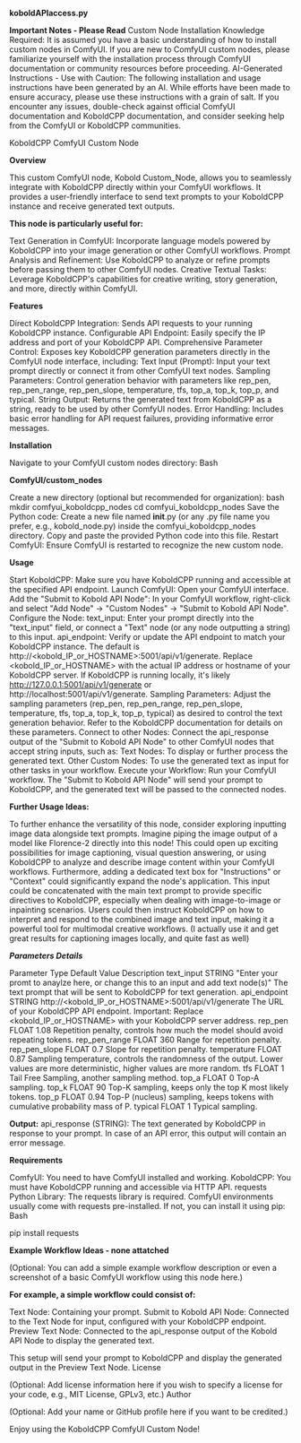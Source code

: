 **koboldAPIaccess.py**

**Important Notes - Please Read**
Custom Node Installation Knowledge Required: It is assumed you have a basic understanding of how to install custom nodes in ComfyUI. If you are new to ComfyUI custom nodes, please familiarize yourself with the installation process through ComfyUI documentation or community resources before proceeding.
AI-Generated Instructions - Use with Caution: The following installation and usage instructions have been generated by an AI. While efforts have been made to ensure accuracy, please use these instructions with a grain of salt. If you encounter any issues, double-check against official ComfyUI documentation and KoboldCPP documentation, and consider seeking help from the ComfyUI or KoboldCPP communities.

KoboldCPP ComfyUI Custom Node

**Overview**

This custom ComfyUI node, Kobold Custom_Node, allows you to seamlessly integrate with KoboldCPP directly within your ComfyUI workflows. It provides a user-friendly interface to send text prompts to your KoboldCPP instance and receive generated text outputs.

**This node is particularly useful for:**

Text Generation in ComfyUI: Incorporate language models powered by KoboldCPP into your image generation or other ComfyUI workflows.
Prompt Analysis and Refinement: Use KoboldCPP to analyze or refine prompts before passing them to other ComfyUI nodes.
Creative Textual Tasks: Leverage KoboldCPP's capabilities for creative writing, story generation, and more, directly within ComfyUI.

**Features**

Direct KoboldCPP Integration: Sends API requests to your running KoboldCPP instance.
Configurable API Endpoint: Easily specify the IP address and port of your KoboldCPP API.
Comprehensive Parameter Control: Exposes key KoboldCPP generation parameters directly in the ComfyUI node interface, including:
Text Input (Prompt): Input your text prompt directly or connect it from other ComfyUI text nodes.
Sampling Parameters: Control generation behavior with parameters like rep_pen, rep_pen_range, rep_pen_slope, temperature, tfs, top_a, top_k, top_p, and typical.
String Output: Returns the generated text from KoboldCPP as a string, ready to be used by other ComfyUI nodes.
Error Handling: Includes basic error handling for API request failures, providing informative error messages.

**Installation**

Navigate to your ComfyUI custom nodes directory:
    Bash

**ComfyUI/custom_nodes**

Create a new directory (optional but recommended for organization):
bash
mkdir comfyui_koboldcpp_nodes
cd comfyui_koboldcpp_nodes
Save the Python code:
Create a new file named __init__.py (or any .py file name you prefer, e.g., kobold_node.py) inside the comfyui_koboldcpp_nodes directory.
Copy and paste the provided Python code into this file.
Restart ComfyUI: Ensure ComfyUI is restarted to recognize the new custom node.

**Usage**

Start KoboldCPP: Make sure you have KoboldCPP running and accessible at the specified API endpoint.
Launch ComfyUI: Open your ComfyUI interface.
Add the "Submit to Kobold API Node": In your ComfyUI workflow, right-click and select "Add Node" -> "Custom Nodes" -> "Submit to Kobold API Node".
Configure the Node:
    text_input: Enter your prompt directly into the "text_input" field, or connect a "Text" node (or any node outputting a string) to this input.
    api_endpoint: Verify or update the API endpoint to match your KoboldCPP instance. The default is http://<kobold_IP_or_HOSTNAME>:5001/api/v1/generate. Replace <kobold_IP_or_HOSTNAME> with the actual IP address or hostname of your KoboldCPP server. If KoboldCPP is running locally, it's likely http://127.0.0.1:5001/api/v1/generate or http://localhost:5001/api/v1/generate.
    Sampling Parameters: Adjust the sampling parameters (rep_pen, rep_pen_range, rep_pen_slope, temperature, tfs, top_a, top_k, top_p, typical) as desired to control the text generation behavior. Refer to the KoboldCPP documentation for details on these parameters.
Connect to other Nodes: Connect the api_response output of the "Submit to Kobold API Node" to other ComfyUI nodes that accept string inputs, such as:
    Text Nodes: To display or further process the generated text.
    Other Custom Nodes: To use the generated text as input for other tasks in your workflow.
Execute your Workflow: Run your ComfyUI workflow. The "Submit to Kobold API Node" will send your prompt to KoboldCPP, and the generated text will be passed to the connected nodes.

**Further Usage Ideas:**

To further enhance the versatility of this node, consider exploring inputting image data alongside text prompts.  Imagine piping the image output of a model like Florence-2 directly into this node!  This could open up exciting possibilities for image captioning, visual question answering, or using KoboldCPP to analyze and describe image content within your ComfyUI workflows.  Furthermore, adding a dedicated text box for "Instructions" or "Context" could significantly expand the node's application.  This input could be concatenated with the main text prompt to provide specific directives to KoboldCPP, especially when dealing with image-to-image or inpainting scenarios.  Users could then instruct KoboldCPP on how to interpret and respond to the combined image and text input, making it a powerful tool for multimodal creative workflows.  (I actually use it and get great results for captioning images locally, and quite fast as well)


**_Parameters Details_**

Parameter	Type	Default Value	Description
text_input	STRING	"Enter your promt to anaylze here, or change this to an input and add text node(s)"	The text prompt that will be sent to KoboldCPP for text generation.
api_endpoint	STRING	http://<kobold_IP_or_HOSTNAME>:5001/api/v1/generate	The URL of your KoboldCPP API endpoint. Important: Replace <kobold_IP_or_HOSTNAME> with your KoboldCPP server address.
rep_pen	FLOAT	1.08	Repetition penalty, controls how much the model should avoid repeating tokens.
rep_pen_range	FLOAT	360	Range for repetition penalty.
rep_pen_slope	FLOAT	0.7	Slope for repetition penalty.
temperature	FLOAT	0.87	Sampling temperature, controls the randomness of the output. Lower values are more deterministic, higher values are more random.
tfs	FLOAT	1	Tail Free Sampling, another sampling method.
top_a	FLOAT	0	Top-A sampling.
top_k	FLOAT	90	Top-K sampling, keeps only the top K most likely tokens.
top_p	FLOAT	0.94	Top-P (nucleus) sampling, keeps tokens with cumulative probability mass of P.
typical	FLOAT	1	Typical sampling.

**Output:**
    api_response (STRING): The text generated by KoboldCPP in response to your prompt. In case of an API error, this output will contain an error message.

**Requirements**

ComfyUI: You need to have ComfyUI installed and working.
KoboldCPP: You must have KoboldCPP running and accessible via HTTP API.
requests Python Library: The requests library is required. ComfyUI environments usually come with requests pre-installed. If not, you can install it using pip:
Bash

pip install requests

**Example Workflow Ideas - none attatched**

(Optional: You can add a simple example workflow description or even a screenshot of a basic ComfyUI workflow using this node here.)

**For example, a simple workflow could consist of:**

Text Node: Containing your prompt.
Submit to Kobold API Node: Connected to the Text Node for input, configured with your KoboldCPP endpoint.
Preview Text Node: Connected to the api_response output of the Kobold API Node to display the generated text.

This setup will send your prompt to KoboldCPP and display the generated output in the Preview Text Node.
License

(Optional: Add license information here if you wish to specify a license for your code, e.g., MIT License, GPLv3, etc.)
Author

(Optional: Add your name or GitHub profile here if you want to be credited.)

Enjoy using the KoboldCPP ComfyUI Custom Node!

